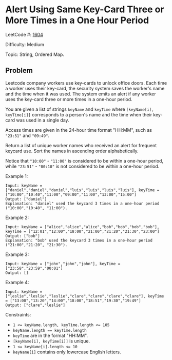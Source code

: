 # Alert Using Same Key-Card Three or More Times in a One Hour Period

LeetCode #: [1604](https://leetcode.com/problems/alert-using-same-key-card-three-or-more-times-in-a-one-hour-period/)

Difficulty: Medium

Topic: String, Ordered Map.

## Problem

Leetcode company workers use key-cards to unlock office doors. Each time a worker uses their key-card, the security system saves the worker's name and the time when it was used. The system emits an alert if any worker uses the key-card three or more times in a one-hour period.

You are given a list of strings `keyName` and `keyTime` where `[keyName[i], keyTime[i]]` corresponds to a person's name and the time when their key-card was used in a single day.

Access times are given in the 24-hour time format "HH:MM", such as `"23:51"` and `"09:49"`.

Return a list of unique worker names who received an alert for frequent keycard use. Sort the names in ascending order alphabetically.

Notice that `"10:00"` - `"11:00"` is considered to be within a one-hour period, while `"23:51"` - `"00:10"` is not considered to be within a one-hour period.

Example 1:

```text
Input: keyName = ["daniel","daniel","daniel","luis","luis","luis","luis"], keyTime = ["10:00","10:40","11:00","09:00","11:00","13:00","15:00"]
Output: ["daniel"]
Explanation: "daniel" used the keycard 3 times in a one-hour period ("10:00","10:40", "11:00").
```

Example 2:

```text
Input: keyName = ["alice","alice","alice","bob","bob","bob","bob"], keyTime = ["12:01","12:00","18:00","21:00","21:20","21:30","23:00"]
Output: ["bob"]
Explanation: "bob" used the keycard 3 times in a one-hour period ("21:00","21:20", "21:30").
```

Example 3:

```text
Input: keyName = ["john","john","john"], keyTime = ["23:58","23:59","00:01"]
Output: []
```

Example 4:

```text
Input: keyName = ["leslie","leslie","leslie","clare","clare","clare","clare"], keyTime = ["13:00","13:20","14:00","18:00","18:51","19:30","19:49"]
Output: ["clare","leslie"]
```

Constraints:

- `1 <= keyName.length, keyTime.length <= 105`
- `keyName.length == keyTime.length`
- `keyTime` are in the format "HH:MM".
- `[keyName[i], keyTime[i]]` is unique.
- `1 <= keyName[i].length <= 10`
- `keyName[i]` contains only lowercase English letters.
